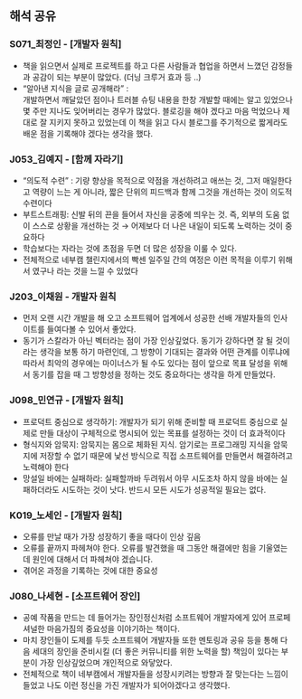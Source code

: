 ## 해석 공유

### S071\_최정인 - [개발자 원칙]

- 책을 읽으면서 실제로 프로젝트를 하고 다른 사람들과 협업을 하면서 느꼈던 감정들과 공감이 되는 부분이 많았다. (더닝 크루거 효과 등 ..)
- “알아낸 지식을 글로 공개해라” :  
  개발하면서 깨달았던 점이나 트러블 슈팅 내용을 한창 개발할 때에는 알고 있었으나 몇 주만 지나도 잊어버리는 경우가 많았다. 블로깅을 해야 겠다고 마음 먹었으나 제대로 잘 지키지 못하고 있었는데 이 책을 읽고 다시 블로그를 주기적으로 짧게라도 배운 점을 기록해야 겠다는 생각을 했다.

### J053\_김예지 - [함께 자라기]

- “의도적 수련” : 기량 향상을 목적으로 약점을 개선하려고 애쓰는 것, 그저 매일한다고 역량이 느는 게 아니라, 짧은 단위의 피드백과 함께 그것을 개선하는 것이 의도적 수련이다
- 부트스트래핑: 신발 뒤의 끈을 들어서 자신을 공중에 띄우는 것. 즉, 외부의 도움 없이 스스로 상황을 개선하는 것 → 어제보다 더 나은 내일이 되도록 노력하는 것이 중요하다
- 학습보다는 자라는 것에 초점을 두면 더 많은 성장을 이룰 수 있다.
- 전체적으로 네부캠 챌린지에서의 빡센 일주일 간의 여정은 이런 목적을 이루기 위해서 였구나 라는 것을 느낄 수 있었다

### J203\_이채원 - 개발자 원칙

- 먼저 오랜 시간 개발을 해 오고 소프트웨어 업계에서 성공한 선배 개발자들의 인사이트를 들여다볼 수 있어서 좋았다.
- 동기가 스칼라가 아닌 벡터라는 점이 가장 인상깊었다. 동기가 강하다면 잘 될 것이라는 생각을 보통 하기 마련인데, 그 방향이 기대되는 결과와 어떤 관계를 이루냐에 따라서 최악의 경우에는 마이너스가 될 수도 있다는 점이 앞으로 목표 달성을 위해서 동기를 잡을 때 그 방향성을 정하는 것도 중요하다는 생각을 하게 만들었다.

### J098\_민연규 - [개발자 원칙]

- 프로덕트 중심으로 생각하기: 개발자가 되기 위해 준비할 때 프로덕트 중심으로 실제로 만들 대상이 구체적으로 명시되어 있는 목표를 설정하는 것이 더 효과적이다
- 형식지와 암묵지: 암묵지는 몸으로 체화된 지식. 암기로는 프로그래밍 지식을 암묵지에 저장할 수 없기 때문에 낯선 방식으로 직접 소프트웨어를 만들면서 해결하려고 노력해야 한다
- 망설일 바에는 실패하라: 실패할까바 두려워서 아무 시도조차 하지 않을 바에는 실패하더라도 시도하는 것이 낫다. 반드시 모든 시도가 성공적일 필요는 없다.

### K019\_노세인 - [개발자 원칙]

- 오류를 만날 때가 가장 성장하기 좋을 때다이 인상 깊음
- 오류를 끝까지 파헤쳐야 한다. 오류를 발견했을 때 그동안 해결에만 힘을 기울였는데 원인에 대해서 더 파헤쳐야 겠습니다.
- 겪어온 과정을 기록하는 것에 대한 중요성

### J080\_나세현 - [소프트웨어 장인]

- 공예 작품을 만드는 데 들어가는 장인정신처럼 소프트웨어 개발자에게 있어 프로페셔널한 마음가짐의 중요성을 이야기하는 책이다.
- 마치 장인들이 도제를 두듯 소프트웨어 개발자들 또한 멘토링과 공유 등을 통해 다음 세대의 장인을 준비시킬 (더 좋은 커뮤니티를 위한 노력을 할) 책임이 있다는 부분이 가장 인상깊었으며 개인적으로 와닿았다.
- 전체적으로 책이 네부캠에서 개발자들을 성장시키려는 방향과 잘 맞는다는 느낌이 들었고 나도 이런 정신을 가진 개발자가 되어야겠다고 생각했다.
